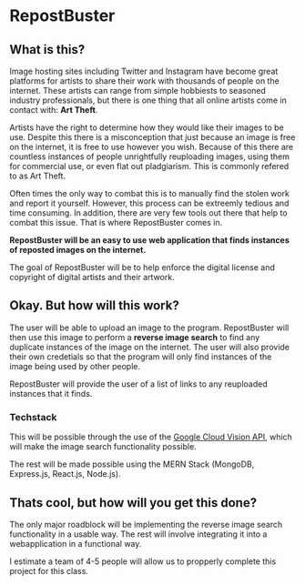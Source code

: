 # RepostBuster

## What is this?

Image hosting sites including Twitter and Instagram have become great platforms for artists to share their work with thousands of people on the internet. These artists can range from simple hobbiests to seasoned industry professionals, but there is one thing that all online artists come in contact with: **Art Theft**.

Artists have the right to determine how they would like their images to be use. Despite this there is a misconception that just because an image is free on the internet, it is free to use however you wish. Because of this there are countless instances of people unrightfully reuploading images, using them for commercial use, or even flat out pladgiarism. This is commonly refered to as Art Theft.

Often times the only way to combat this is to manually find the stolen work and report it yourself. However, this process can be extreemly tedious and time consuming. In addition, there are very few tools out there that help to combat this issue. That is where RepostBuster comes in.

**RepostBuster will be an easy to use web application that finds instances of reposted images on the internet.**

The goal of RepostBuster will be to help enforce the digital license and copyright of digital artists and their artwork. 


## Okay. But how will this work?

The user will be able to upload an image to the program. RepostBuster will then use this image to perform a **reverse image search** to find any duplicate instances of the image on the internet. The user will also provide their own credetials so that the program will only find instances of the image being used by other people.

RepostBuster will provide the user of a list of links to any reuploaded instances that it finds. 

### Techstack 

This will be possible through the use of the [Google Cloud Vision API](https://cloud.google.com/vision), which will make the image search functionality possible.

The rest will be made possible using the MERN Stack (MongoDB, Express.js, React.js, Node.js).

## Thats cool, but how will you get this done?

The only major roadblock will be implementing the reverse image search functionality in a usable way. The rest will involve integrating it into a webapplication in a functional way.

I estimate a team of 4-5 people will allow us to propperly complete this project for this class.




